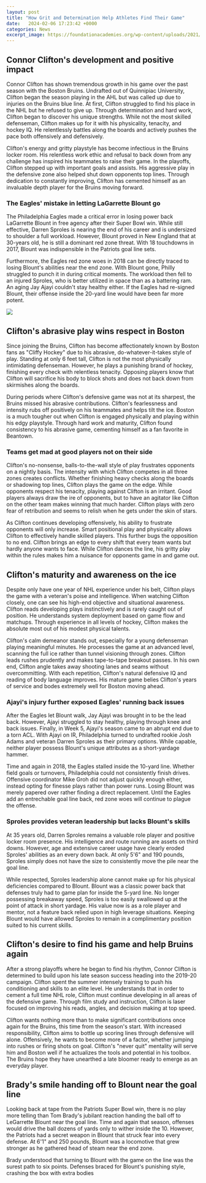 ```yaml
---
layout: post
title: "How Grit and Determination Help Athletes Find Their Game"
date:   2024-02-06 17:23:42 +0000
categories: News
excerpt_image: https://foundationacademies.org/wp-content/uploads/2021/11/FA-ps-20211027-Soccer-Bus-Help-Wanted-1024x536.jpg
---
```

## Connor Clifton's development and positive impact

Connor Clifton has shown tremendous growth in his game over the past season with the Boston Bruins. Undrafted out of Quinnipiac University, Clifton began the season playing in the AHL but was called up due to injuries on the Bruins blue line. At first, Clifton struggled to find his place in the NHL but he refused to give up. Through determination and hard work, Clifton began to discover his unique strengths. While not the most skilled defenseman, Clifton makes up for it with his physicality, tenacity, and hockey IQ. He relentlessly battles along the boards and actively pushes the pace both offensively and defensively. 

Clifton's energy and gritty playstyle has become infectious in the Bruins locker room. His relentless work ethic and refusal to back down from any challenge has inspired his teammates to raise their game. In the playoffs, Clifton stepped up with important goals and assists. His aggressive play in the defensive zone also helped shut down opponents top lines. Through dedication to constantly improving, Clifton has cemented himself as an invaluable depth player for the Bruins moving forward.

### The Eagles' mistake in letting LaGarrette Blount go

The Philadelphia Eagles made a critical error in losing power back LaGarrette Blount in free agency after their Super Bowl win. While still effective, Darren Sproles is nearing the end of his career and is undersized to shoulder a full workload. However, Blount proved in New England that at 30-years old, he is still a dominant red zone threat. With 18 touchdowns in 2017, Blount was indispensible in the Patriots goal line sets. 

Furthermore, the Eagles red zone woes in 2018 can be directly traced to losing Blount's abilities near the end zone. With Blount gone, Philly struggled to punch it in during critical moments. The workload then fell to an injured Sproles, who is better utilized in space than as a battering ram. An aging Jay Ajayi couldn't stay healthy either. If the Eagles had re-signed Blount, their offense inside the 20-yard line would have been far more potent.


![](https://foundationacademies.org/wp-content/uploads/2021/11/FA-ps-20211027-Soccer-Bus-Help-Wanted-1024x536.jpg)
##  Clifton's abrasive play wins respect in Boston

Since joining the Bruins, Clifton has become affectionately known by Boston fans as "Cliffy Hockey" due to his abrasive, do-whatever-it-takes style of play. Standing at only 6 feet tall, Clifton is not the most physically intimidating defenseman. However, he plays a punishing brand of hockey, finishing every check with relentless tenacity. Opposing players know that Clifton will sacrifice his body to block shots and does not back down from skirmishes along the boards. 

During periods where Clifton's defensive game was not at its sharpest, the Bruins missed his abrasive contributions. Clifton's fearlessness and intensity rubs off positively on his teammates and helps tilt the ice. Boston is a much tougher out when Clifton is engaged physically and playing within his edgy playstyle. Through hard work and maturity, Clifton found consistency to his abrasive game, cementing himself as a fan favorite in Beantown.

### Teams get mad at good players not on their side

Clifton's no-nonsense, balls-to-the-wall style of play frustrates opponents on a nightly basis. The intensity with which Clifton competes in all three zones creates conflicts. Whether finishing heavy checks along the boards or shadowing top lines, Clifton plays the game on the edge. While opponents respect his tenacity, playing against Clifton is an irritant. Good players always draw the ire of opponents, but to have an agitator like Clifton on the other team makes winning that much harder. Clifton plays with zero fear of retribution and seems to relish when he gets under the skin of stars. 

As Clifton continues developing offensively, his ability to frustrate opponents will only increase. Smart positional play and physicality allows Clifton to effectively handle skilled players. This further bugs the opposition to no end. Clifton brings an edge to every shift that every team wants but hardly anyone wants to face. While Clifton dances the line, his gritty play within the rules makes him a nuisance for opponents game in and game out.

## Clifton's maturity and awareness on the ice

Despite only have one year of NHL experience under his belt, Clifton plays the game with a veteran's poise and intelligence. When watching Clifton closely, one can see his high-end objective and situational awareness. Clifton reads developing plays instinctively and is rarely caught out of position. He understands system deployment based on game flow and matchups. Through experience in all levels of hockey, Clifton makes the absolute most out of his modest physical talents.

Clifton's calm demeanor stands out, especially for a young defenseman playing meaningful minutes. He processes the game at an advanced level, scanning the full ice rather than tunnel visioning through zones. Clifton leads rushes prudently and makes tape-to-tape breakout passes. In his own end, Clifton angle takes away shooting lanes and seams without overcommitting. With each repetition, Clifton's natural defensive IQ and reading of body language improves. His mature game belies Clifton's years of service and bodes extremely well for Boston moving ahead.

### Ajayi's injury further exposed Eagles' running back issues 

After the Eagles let Blount walk, Jay Ajayi was brought in to be the lead back. However, Ajayi struggled to stay healthy, playing through knee and back issues. Finally, in Week 5, Ajayi's season came to an abrupt end due to a torn ACL. With Ajayi on IR, Philadelphia turned to undrafted rookie Josh Adams and veteran Darren Sproles as their primary options. While capable, neither player possess Blount's unique attributes as a short-yardage hammer. 

Time and again in 2018, the Eagles stalled inside the 10-yard line. Whether field goals or turnovers, Philadelphia could not consistently finish drives. Offensive coordinator Mike Groh did not adjust quickly enough either, instead opting for finesse plays rather than power runs. Losing Blount was merely papered over rather finding a direct replacement. Until the Eagles add an entrechable goal line back, red zone woes will continue to plague the offense.

### Sproles provides veteran leadership but lacks Blount's skills

At 35 years old, Darren Sproles remains a valuable role player and positive locker room presence. His intelligence and route running are assets on third downs. However, age and extensive career usage have clearly eroded Sproles' abilities as an every down back. At only 5'6" and 190 pounds, Sproles simply does not have the size to consistently move the pile near the goal line. 

While respected, Sproles leadership alone cannot make up for his physical deficiencies compared to Blount. Blount was a classic power back that defenses truly had to game plan for inside the 5-yard line. No longer possessing breakaway speed, Sproles is too easily swallowed up at the point of attack in short yardage. His value now is as a role player and mentor, not a feature back relied upon in high leverage situations. Keeping Blount would have allowed Sproles to remain in a complimentary position suited to his current skills.

## Clifton's desire to find his game and help Bruins again

After a strong playoffs where he began to find his rhythm, Connor Clifton is determined to build upon his late season success heading into the 2019-20 campaign. Clifton spent the summer intensely training to push his conditioning and skills to an elite level. He understands that in order to cement a full time NHL role, Clifton must continue developing in all areas of the defensive game. Through film study and instruction, Clifton is laser focused on improving his reads, angles, and decision making at top speed.

Clifton wants nothing more than to make significant contributions once again for the Bruins, this time from the season's start. With increased responsibility, Clifton aims to bottle up scoring lines through defensive will alone. Offensively, he wants to become more of a factor, whether jumping into rushes or firing shots on goal. Clifton's "never quit" mentality will serve him and Boston well if he actualizes the tools and potential in his toolbox. The Bruins hope they have unearthed a late bloomer ready to emerge as an everyday player.

## Brady's smile handing off to Blount near the goal line

Looking back at tape from the Patriots Super Bowl win, there is no play more telling than Tom Brady's jubilant reaction handing the ball off to LeGarrette Blount near the goal line. Time and again that season, offenses would drive the ball dozens of yards only to wither inside the 10. However, the Patriots had a secret weapon in Blount that struck fear into every defense. At 6'1" and 250 pounds, Blount was a locomotive that grew stronger as he gathered head of steam near the end zone.

Brady understood that turning to Blount with the game on the line was the surest path to six points. Defenses braced for Blount's punishing style, crashing the box with extra bodies